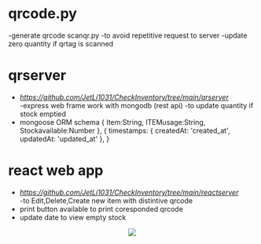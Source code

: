 
# qrcode.py 
-generate qrcode
scanqr.py
-to avoid repetitive request to server 
-update zero quantity if qrtag is scanned  

# qrserver 
- *https://github.com/JetLi1031/CheckInventory/tree/main/qrserver* <br>
-express web frame work with mongodb (rest api)
-to update quantity if stock emptied 
- mongoose ORM schema 
{
    Item:String,
    ITEMusage:String,
    Stockavailable:Number
}, {
    timestamps: { createdAt: 'created_at', updatedAt: 'updated_at' },
  }
  

# react web app 
- *https://github.com/JetLi1031/CheckInventory/tree/main/reactserver* <br>
-to Edit,Delete,Create new item with distintive qrcode
- print button available to print coresponded qrcode
- update date to view empty stock


<p align="center">
  <img 
    src="https://github.com/JetLi1031/CheckInventory/blob/main/output.gif"
  >
</p>
